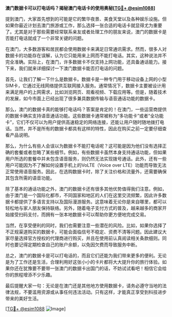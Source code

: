 **澳门数据卡可以打电话吗？揭秘澳门电话卡的使用奥秘[[TG💪+ @esim1088](https://t.me/s/esim1088)]**

提到澳门，大家首先想到的可能是它的繁华夜景、美食天堂以及各种娱乐设施。但如果你最近计划去澳门旅游或工作，那么选择一张合适的电话卡就显得尤为重要了。尤其是对于那些需要经常联系亲友或者处理工作的朋友来说，澳门的数据卡是否能打电话就成了一个非常关键的问题。

在澳门，大多数游客和居民都会使用数据卡来满足日常通讯需求。然而，很多人对数据卡的功能存在误解，认为它只能用来上网而不能打电话。其实，这种说法并不完全准确。实际上，在澳门，许多数据卡不仅支持上网功能，还具备通话能力。接下来，我们就来详细探讨一下澳门数据卡能否打电话的问题。

首先，让我们了解一下什么是数据卡。数据卡是一种专门用于移动设备上网的小型SIM卡，它通过无线网络提供互联网接入服务。通常情况下，数据卡主要被设计用来满足用户的上网需求，比如浏览网页、观看视频、下载应用等。但是，随着技术的发展，如今市面上已经出现了很多兼具数据传输与语音通话功能的数据卡。

那么，澳门的数据卡真的能够打电话吗？答案是肯定的！在澳门，一些运营商提供的数据卡确实支持语音通话功能。这些数据卡通常被称为“多功能卡”或者“全功能卡”，它们不仅可以为用户提供高速稳定的网络连接，还能让用户随时随地拨打电话。当然，并不是所有的数据卡都具有这样的特性，因此在购买之前一定要仔细查看产品说明。

那么，为什么有些人会误以为数据卡不能打电话呢？这可能是因为他们没有选择正确的套餐或者忽略了某些细节。例如，有些数据卡虽然本身支持通话功能，但如果用户所选的套餐中并未包含语音服务，则仍然无法实现拨号通话。此外，还有一些用户可能因为不了解如何设置手机上的VoLTE（Voice over LTE）功能而导致无法正常使用语音服务。因此，在选购数据卡时，除了关注价格和流量外，还需要确保其包含所需的语音功能。

除了基本的通话功能之外，澳门的数据卡还有很多其他优势值得我们注意。例如，由于澳门是一个国际化都市，不同国家和地区的人们在这里交流频繁，因此许多数据卡都提供了多语言支持以及国际漫游服务。这意味着无论你是来自哪里，都可以轻松地与家人朋友保持联络。另外，随着电子支付方式的普及，越来越多的商家开始接受扫码支付，而拥有一张本地数据卡可以帮助你更方便地完成交易。

当然，在享受便利的同时，我们也需要注意一些潜在的风险。比如，如果你选择了不正规渠道购买的数据卡，可能会面临信号不稳定、资费不清等问题。因此建议大家尽量选择官方授权的代理商进行购买，并且在使用前认真阅读相关条款细则。同时也要记得定期检查自己的账户余额，以免因欠费而导致服务中断。

总之，澳门的数据卡是可以打电话的，而且它们还能为我们带来更多的便利。无论是为了工作还是生活，合理利用好这张小小的卡片都将大大提升你的旅行体验。如果你还在犹豫要不要带一张澳门的数据卡出国门的话，不妨试试看吧！相信它会给你的旅程增添不少乐趣。

最后提醒大家一句：无论是在澳门还是其他地方使用数据卡，请务必遵守当地的法律法规，不要滥用资源或从事任何违法活动。只有这样，才能真正享受到科技进步带来的美好生活。

[[TG💪+ @esim1088](https://t.me/s/esim1088) ![Image](https://i.postimg.cc/4NQfJmqS/Snipaste-2025-05-13-00-14-12.png)]